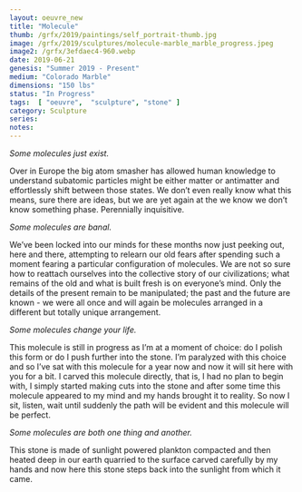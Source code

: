 ```yaml
---
layout: oeuvre_new 
title: "Molecule"
thumb: /grfx/2019/paintings/self_portrait-thumb.jpg
image: /grfx/2019/sculptures/molecule-marble_marble_progress.jpeg
image2: /grfx/3efdaec4-960.webp 
date: 2019-06-21
genesis: "Summer 2019 - Present"
medium: "Colorado Marble"
dimensions: "150 lbs"
status: "In Progress" 
tags:  [ "oeuvre",  "sculpture", "stone" ]  
category: Sculpture 
series: 
notes: 
---
```




*Some molecules just exist.*  

Over in Europe the big atom smasher has allowed human knowledge to understand subatomic particles might be either matter or antimatter and effortlessly shift between those states.  We don’t even really know what this means, sure there are ideas, but we are yet again at the we know we don’t know something phase. Perennially inquisitive.  

*Some molecules are banal.* 

We’ve been locked into our minds for these months now just peeking out, here and there, attempting to relearn our old fears after spending such a moment fearing a particular configuration of molecules.  We are not so sure how to reattach ourselves into the collective story of our civilizations; what remains of the old and what is built fresh is on everyone’s mind.  Only the details of the present remain to be manipulated; the past and the future are known - we were all once and will again be molecules arranged in a different but totally unique arrangement. 

*Some molecules change your life.*

This molecule is still in progress as I’m at a moment of choice: do I polish this form or do I push further into the stone.  I’m paralyzed with this choice and so I’ve sat with this molecule for a year now and now it will sit here with you for a bit. I carved this molecule directly, that is, I had no plan to begin with, I simply started making cuts into the stone and after some time this molecule appeared to my mind and my hands brought it to reality. So now I sit, listen, wait until suddenly the path will be evident and this molecule will be perfect. 

*Some molecules are both one thing and another.* 

This stone is made of sunlight powered plankton compacted and then heated deep in our earth quarried to the surface carved carefully by my hands and now here this stone steps back into the sunlight from which it came.  

